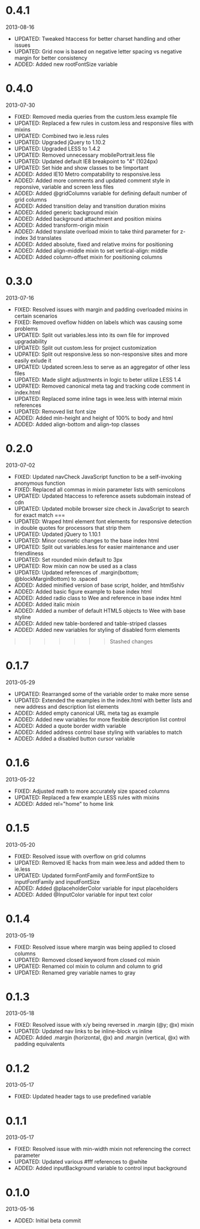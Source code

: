 # 0.4.1

2013-08-16

- UPDATED: Tweaked htaccess for better charset handling and other issues
- UPDATED: Grid now is based on negative letter spacing vs negative margin for better consistency
- ADDED: Added new rootFontSize variable

# 0.4.0

2013-07-30

- FIXED: Removed media queries from the custom.less example file
- UPDATED: Replaced a few rules in custom.less and responsive files with mixins
- UPDATED: Combined two ie.less rules
- UPDATED: Upgraded jQuery to 1.10.2
- UPDATED: Upgraded LESS to 1.4.2
- UPDATED: Removed unnecessary mobilePortrait.less file
- UPDATED: Updated default IE8 breakpoint to "4" (1024px)
- UPDATED: Set hide and show classes to be !important
- ADDED: Added IE10 Metro compatability to responsive.less
- ADDED: Added more comments and updated comment style in reponsive, variable and screen less files
- ADDED: Added @gridColumns variable for defining default number of grid columns
- ADDED: Added transition delay and transition duration mixins
- ADDED: Added generic background mixin
- ADDED: Added background attachment and position mixins
- ADDED: Added transform-origin mixin
- ADDED: Added translate overload mixin to take third parameter for z-index 3d translates
- ADDED: Added absolute, fixed and relative mxins for positioning
- ADDED: Added align-middle mixin to set vertical-align: middle
- ADDED: Added column-offset mixin for positioning columns

# 0.3.0

2013-07-16

- FIXED: Resolved issues with margin and padding overloaded mixins in certain scenarios
- FIXED: Removed oveflow hidden on labels which was causing some problems
- UPDATED: Split out variables.less into its own file for improved upgradability
- UPDATED: Split out custom.less for project customization
- UDPATED: Split out responsive.less so non-responsive sites and more easily exlude it
- UPDATED: Updated screen.less to serve as an aggregator of other less files
- UPDATED: Made slight adjustments in logic to beter utilize LESS 1.4
- UDPATED: Removed canonical meta tag and tracking code comment in index.html
- UPDATED: Replaced some inline tags in wee.less with internal mixin references
- UPDATED: Removed list font size
- ADDED: Added min-height and height of 100% to body and html
- ADDED: Added align-bottom and align-top classes

# 0.2.0

2013-07-02

- FIXED: Updated navCheck JavaScript function to be a self-invoking anonymous function
- FIXED: Replaced all commas in mixin parameter lists with semicolons
- UPDATED: Updated htaccess to reference assets subdomain instead of cdn
- UPDATED: Updated mobile browser size check in JavaScript to search for exact match ===
- UPDATED: Wraped html element font elements for responsive detection in double quotes for processors that strip them
- UPDATED: Updated jQuery to 1.10.1
- UPDATED: Minor cosmetic changes to the base index html
- UPDATED: Split out variables.less for easier maintenance and user friendliness
- UPDATED: Set rounded mixin default to 3px
- UPDATED: Row mixin can now be used as a class
- UPDATED: Updated references of .margin(bottom; @blockMarginBottom) to .spaced
- ADDED: Added minified version of base script, holder, and html5shiv
- ADDED: Added basic figure example to base index html
- ADDED: Added radio class to Wee and reference in base index html
- ADDED: Added italic mixin
- ADDED: Added a number of default HTML5 objects to Wee with base styline
- ADDED: Added new table-bordered and table-striped classes
- ADDED: Added new variables for styling of disabled form elements

>>>>>>> Stashed changes
# 0.1.7

2013-05-29

- UPDATED: Rearranged some of the variable order to make more sense
- UPDATED: Extended the examples in the index.html with better lists and new address and description list elements
- ADDED: Added empty canonical URL meta tag as example
- ADDED: Added new variables for more flexible description list control
- ADDED: Added a quote border width variable
- ADDED: Added address control base styling with variables to match
- ADDED: Added a disabled button cursor variable

# 0.1.6

2013-05-22

- FIXED: Adjusted math to more accurately size spaced columns
- UPDATED: Replaced a few example LESS rules with mixins
- ADDED: Added rel="home" to home link

# 0.1.5

2013-05-20

- FIXED: Resolved issue with overflow on grid columns
- UPDATED: Removed IE hacks from main wee.less and added them to ie.less
- UPDATED: Updated formFontFamily and formFontSize to inputFontFamily and inputFontSize
- ADDED: Added @placeholderColor variable for input placeholders
- ADDED: Added @InputColor variable for input text color

# 0.1.4

2013-05-19

- FIXED: Resolved issue where margin was being applied to closed columns
- UPDATED: Removed closed keyword from closed col mixin
- UPDATED: Renamed col mixin to column and column to grid
- UPDATED: Renamed grey variable names to gray

# 0.1.3

2013-05-18

- FIXED: Resolved issue with x/y being reversed in .margin (@y; @x) mixin
- UPDATED: Updated nav links to be inline-block vs inline
- ADDED: Added .margin (horizontal, @x) and .margin (vertical, @x) with padding equivalents

# 0.1.2

2013-05-17

- FIXED: Updated header tags to use predefined variable

# 0.1.1

2013-05-17

- FIXED: Resolved issue with min-width mixin not referencing the correct parameter
- UPDATED: Updated various #fff references to @white
- ADDED: Added inputBackground variable to control input background 

# 0.1.0

2013-05-16

- ADDED: Initial beta commit